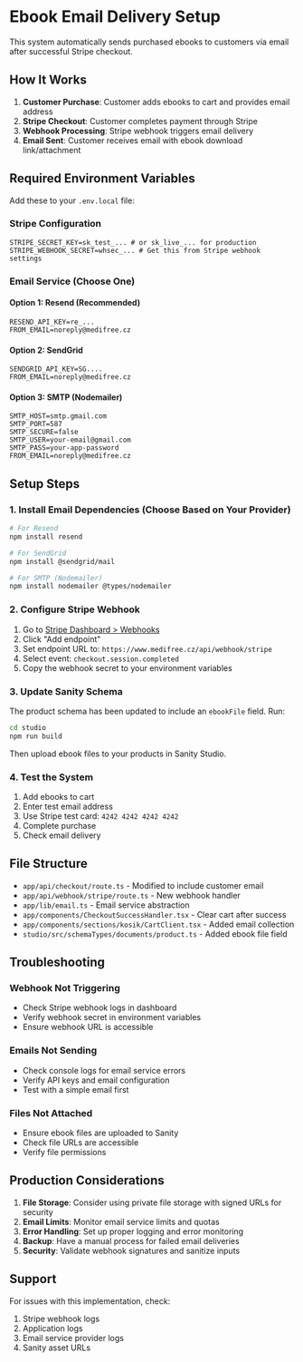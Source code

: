 # Ebook Email Delivery Setup

This system automatically sends purchased ebooks to customers via email after successful Stripe checkout.

## How It Works

1. **Customer Purchase**: Customer adds ebooks to cart and provides email address
2. **Stripe Checkout**: Customer completes payment through Stripe
3. **Webhook Processing**: Stripe webhook triggers email delivery
4. **Email Sent**: Customer receives email with ebook download link/attachment

## Required Environment Variables

Add these to your `.env.local` file:

### Stripe Configuration
```
STRIPE_SECRET_KEY=sk_test_... # or sk_live_... for production
STRIPE_WEBHOOK_SECRET=whsec_... # Get this from Stripe webhook settings
```

### Email Service (Choose One)

#### Option 1: Resend (Recommended)
```
RESEND_API_KEY=re_...
FROM_EMAIL=noreply@medifree.cz
```

#### Option 2: SendGrid
```
SENDGRID_API_KEY=SG....
FROM_EMAIL=noreply@medifree.cz
```

#### Option 3: SMTP (Nodemailer)
```
SMTP_HOST=smtp.gmail.com
SMTP_PORT=587
SMTP_SECURE=false
SMTP_USER=your-email@gmail.com
SMTP_PASS=your-app-password
FROM_EMAIL=noreply@medifree.cz
```

## Setup Steps

### 1. Install Email Dependencies (Choose Based on Your Provider)

```bash
# For Resend
npm install resend

# For SendGrid
npm install @sendgrid/mail

# For SMTP (Nodemailer)
npm install nodemailer @types/nodemailer
```

### 2. Configure Stripe Webhook

1. Go to [Stripe Dashboard > Webhooks](https://dashboard.stripe.com/webhooks)
2. Click "Add endpoint"
3. Set endpoint URL to: `https://www.medifree.cz/api/webhook/stripe`
4. Select event: `checkout.session.completed`
5. Copy the webhook secret to your environment variables

### 3. Update Sanity Schema

The product schema has been updated to include an `ebookFile` field. Run:

```bash
cd studio
npm run build
```

Then upload ebook files to your products in Sanity Studio.

### 4. Test the System

1. Add ebooks to cart
2. Enter test email address
3. Use Stripe test card: `4242 4242 4242 4242`
4. Complete purchase
5. Check email delivery

## File Structure

- `app/api/checkout/route.ts` - Modified to include customer email
- `app/api/webhook/stripe/route.ts` - New webhook handler
- `app/lib/email.ts` - Email service abstraction
- `app/components/CheckoutSuccessHandler.tsx` - Clear cart after success
- `app/components/sections/kosik/CartClient.tsx` - Added email collection
- `studio/src/schemaTypes/documents/product.ts` - Added ebook file field

## Troubleshooting

### Webhook Not Triggering
- Check Stripe webhook logs in dashboard
- Verify webhook secret in environment variables
- Ensure webhook URL is accessible

### Emails Not Sending
- Check console logs for email service errors
- Verify API keys and email configuration
- Test with a simple email first

### Files Not Attached
- Ensure ebook files are uploaded to Sanity
- Check file URLs are accessible
- Verify file permissions

## Production Considerations

1. **File Storage**: Consider using private file storage with signed URLs for security
2. **Email Limits**: Monitor email service limits and quotas
3. **Error Handling**: Set up proper logging and error monitoring
4. **Backup**: Have a manual process for failed email deliveries
5. **Security**: Validate webhook signatures and sanitize inputs

## Support

For issues with this implementation, check:
1. Stripe webhook logs
2. Application logs
3. Email service provider logs
4. Sanity asset URLs